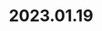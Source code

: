 ---
layout: post
title: 2023.01.19
image: 
  path: /assets/img/2023.hawaii.jpeg
description: >
   Kailua Beach, Hawaii, U.S., with Dr. Dongyu Park & Jae-Heung Park
sitemap: false
---